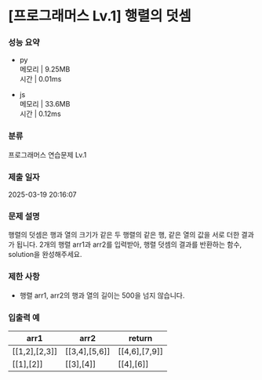 # [프로그래머스 Lv.1] 행렬의 덧셈

### 성능 요약

- py  
  메모리 | 9.25MB  
  시간 | 0.01ms

- js  
  메모리 | 33.6MB  
  시간 | 0.12ms

### 분류

프로그래머스 연습문제 Lv.1

### 제출 일자

2025-03-19 20:16:07

### 문제 설명

행렬의 덧셈은 행과 열의 크기가 같은 두 행렬의 같은 행, 같은 열의 값을 서로 더한 결과가 됩니다. 2개의 행렬 arr1과 arr2를 입력받아, 행렬 덧셈의 결과를 반환하는 함수, solution을 완성해주세요.

### 제한 사항

- 행렬 arr1, arr2의 행과 열의 길이는 500을 넘지 않습니다.

### 입출력 예

| arr1          | arr2          | return        |
| ------------- | ------------- | ------------- |
| [[1,2],[2,3]] | [[3,4],[5,6]] | [[4,6],[7,9]] |
| [[1],[2]]     | [[3],[4]]     | [[4],[6]]     |
